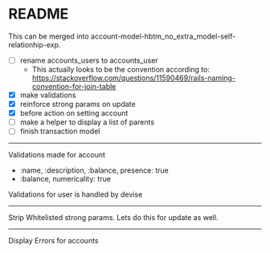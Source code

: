 # README

This can be merged into account-model-hbtm_no_extra_model-self-relationhip-exp.

- [ ] rename accounts_users to accounts_user
  - This actually looks to be the convention according to:
    https://stackoverflow.com/questions/11590469/rails-naming-convention-for-join-table
- [x] make validations
- [x] reinforce strong params on update
- [x] before action on setting account
- [ ] make a helper to display a list of parents
- [ ] finish transaction model

---

Validations made for account

- :name, :description, :balance, presence: true
- :balance, numericality: true

Validations for user is handled by devise

---

Strip Whitelisted strong params. Lets do this for update as well.

---

Display Errors for accounts

